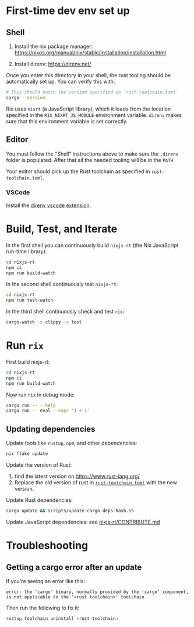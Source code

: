 # First-time dev env set up

## Shell

1. Install the nix package manager:
   https://nixos.org/manual/nix/stable/installation/installation.html

2. Install direnv: https://direnv.net/

Once you enter this directory in your shell, the rust tooling should be
automatically set up. You can verify this with:

```bash
# This should match the version specified in `rust-toolchain.toml`
cargo --version
```

Rix uses `nixrt` (a JavaScript library), which it loads from the location
specified in the `RIX_NIXRT_JS_MODULE` environment variable. `direnv` makes sure
that this environment variable is set correctly.

## Editor

You must follow the "Shell" instructions above to make sure the `.direnv` folder
is populated. After that all the needed tooling will be in the `PATH`.

Your editor should pick up the Rust toolchain as specified in
`rust-toolchain.toml`.

### VSCode

Install the [direnv vscode extension](https://github.com/direnv/direnv-vscode).

# Build, Test, and Iterate

In the first shell you can continuously build `nixjs-rt` (the Nix JavaScript run-time library):

```bash
cd nixjs-rt
npm ci
npm run build-watch
```

In the second shell continuously test `nixjs-rt`:

```bash
cd nixjs-rt
npm run test-watch
```

In the third shell continuously check and test `rix`:

```bash
cargo-watch -x clippy -x test
```

# Run `rix`

First build nixjs-rt:

```bash
cd nixjs-rt
npm ci
npm run build-watch
```

Now run `rix` in debug mode:

```bash
cargo run -- --help
cargo run -- eval --expr '1 + 1'
```

## Updating dependencies

Update tools like `rustup`, `npm`, and other dependencies:

```bash
nix flake update
```

Update the version of Rust:

1. find the latest version on https://www.rust-lang.org/
2. Replace the old version of rust in
   [`rust-toolchain.toml`](./rust-toolchain.toml) with the new version.

Update Rust dependencies:

```bash
cargo update && scripts/update-cargo-deps-hash.sh
```

Update JavaScript dependencies: see [nixjs-rt/CONTRIBUTE.md](./nixjs-rt/CONTRIBUTE.md)

# Troubleshooting

## Getting a cargo error after an update

If you're seeing an error like this:

```
error: the 'cargo' binary, normally provided by the 'cargo' component, is not applicable to the '<rust toolchain>' toolchain
```

Then run the following to fix it:

```bash
rustup toolchain uninstall <rust toolchain>
```
